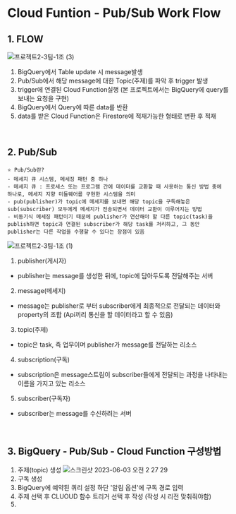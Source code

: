 # Cloud Funtion - Pub/Sub Work Flow

## 1. FLOW

![프로젝트2-3팀-1조 (3)](https://github.com/data-dev-course/project2-team1/assets/57780594/3bbc305e-4574-48c6-bea3-a47dc8b92941)


1. BigQuery에서 Table update 시 message발생
2. Pub/Sub에서 해당 message에 대한 Topic(주제)를 파악 후 trigger 발생
3. trigger에 연결된 Cloud Function실행 (본 프로젝트에서는 BigQuery에 query를 보내는 요청을 구현)
4. BigQuery에서 Query에 따른 data를 반환
5. data를 받은 Cloud Function은 Firestore에 적재가능한 형태로 변환 후 적재

<br>

## 2. Pub/Sub
    ⭐️ Pub/Sub란?
    - 메세지 큐 시스템, 메세징 패턴 중 하나
    - 메세지 큐 : 프로세스 또는 프로그램 간에 데이터를 교환할 때 사용하는 통신 방법 중에 하나로, 메세지 지향 미들웨어를 구현한 시스템을 의미
    - pub(publisher)가 topic에 메세지를 보내면 해당 topic을 구독해놓은 sub(subscriber) 모두에게 메세지가 전송되면서 데이터 교환이 이루어지는 방법
    - 비동기식 메세징 패턴이기 때문에 publisher가 연산해야 할 다른 topic(task)을 publish하면 topic과 연결된 subscriber가 해당 task를 처리하고, 그 동안 publisher는 다른 작업을 수행할 수 있다는 장점이 있음

![프로젝트2-3팀-1조 (1)](https://github.com/data-dev-course/project2-team1/assets/57780594/c1b1f7a9-ee31-41a5-9575-7cc771acb0ac)
1. publisher(게시자)
  - publisher는 message를 생성한 뒤에, topic에 담아두도록 전달해주는 서버
2. message(메세지)
  - message는 publisher로 부터 subscriber에게 최종적으로 전달되는 데이터와 property의 조합 (Api끼리 통신을 할 데이터라고 할 수 있음)
3. topic(주제)
  - topic은 task, 즉 업무이며 publisher가 message를 전달하는 리소스
4. subscription(구독)
  - subscription은 message스트림이 subscriber들에게 전달되는 과정을 나타내는 이름을 가지고 있는 리소스 
5. subscriber(구독자)
  - subscriber는 message를 수신하려는 서버

<br>

## 3. BigQuery - Pub/Sub - Cloud Function 구성방법
1. 주제(topic) 생성
![스크린샷 2023-06-03 오전 2 27 29](https://github.com/data-dev-course/project2-team1/assets/57780594/f1c6924c-92eb-43cd-a6ce-a79fe56c776d)
2. 구독 생성
3. BigQuery에 예약된 쿼리 설정 하단 '알림 옵션'에 구독 경로 입력
4. 주제 선택 후 CLUOUD 함수 트리거 선택 후 작성 (작성 시 리전 맞춰줘야함)
5.
